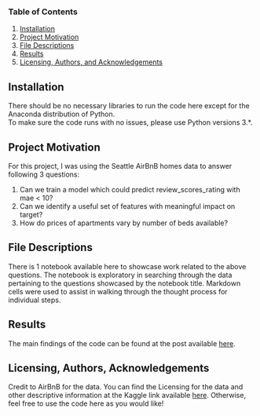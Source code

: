 
### Table of Contents

1. [Installation](#installation)
2. [Project Motivation](#motivation)
3. [File Descriptions](#files)
4. [Results](#results)
5. [Licensing, Authors, and Acknowledgements](#licensing)

## Installation <a name="installation"></a>

There should be no necessary libraries to run the code here except for the Anaconda distribution of Python.  
To make sure the code runs with no issues, please use Python versions 3.*.

## Project Motivation<a name="motivation"></a>

For this project, I was using the Seattle AirBnB homes data to answer following 3 questions:

1.  Can we train a model which could predict review_scores_rating with mae < 10?
2.  Can we identify a useful set of features with meaningful impact on target?
3.  How do prices of apartments vary by number of beds available?

## File Descriptions <a name="files"></a>

There is 1 notebook available here to showcase work related to the above questions. The notebook is exploratory in searching through the data pertaining to the questions showcased by the notebook title.  Markdown cells were used to assist in walking through the thought process for individual steps.  

## Results<a name="results"></a>

The main findings of the code can be found at the post available [here](https://medium.com/@mt.svitek/can-machine-learning-be-a-revenue-booster-in-your-airbnb-business-522a7450b972?sk=1fcf306bdc77caafb09f994d43c05ed2).

## Licensing, Authors, Acknowledgements<a name="licensing"></a>

Credit to AirBnB for the data.  You can find the Licensing for the data and other descriptive information at the Kaggle link available [here](https://www.kaggle.com/airbnb/seattle/data).  Otherwise, feel free to use the code here as you would like! 

